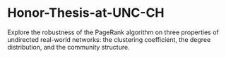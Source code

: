 # Honor-Thesis-at-UNC-CH
Explore the robustness of the PageRank algorithm on three properties of undirected real-world networks: the clustering coefficient, the degree distribution, and the community structure.
